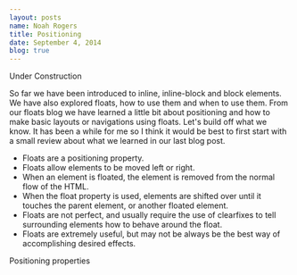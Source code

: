 ```yaml
---
layout: posts
name: Noah Rogers
title: Positioning
date: September 4, 2014
blog: true
---
```

<span class="construction">Under Construction</span>

<p>So far we have been introduced to inline, inline-block and block elements. We have also explored floats, how to use them and when to use them. From our floats blog we have learned a little bit about positioning and how to make basic layouts or navigations using floats. Let's build off what we know. It has been a while for me so I think it would be best to first start with a small review about what we learned in our last blog post.</p>

<ul>
  <li>Floats are a positioning property.</li>
  <li>Floats allow elements to be moved left or right.</li>
  <li>When an element is floated, the element is removed from the normal flow of the HTML.</li>
  <li>When the float property is used, elements are shifted over until it touches the parent element, or another floated element.</li>
  <li>Floats are not perfect, and usually require the use of clearfixes to tell surrounding elements how to behave around the float.</li>
  <li>Floats are extremely useful, but may not be always be the best way of accomplishing desired effects.</li>
</ul>

<p>Positioning properties</p>